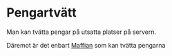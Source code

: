 # Pengartvätt

Man kan tvätta pengar på utsatta platser på servern.

Däremot är det enbart [Maffian](Gäng.md#maffian) som kan tvätta pengarna
